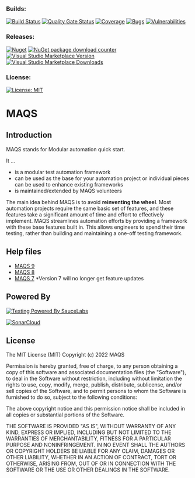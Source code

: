 ### Builds:  
[![Build Status](https://img.shields.io/github/workflow/status/MAQS-Framework/maqs-dotnet/Build?event=schedule&logo=github)](https://github.com/MAQS-Framework/maqs-dotnet/actions/workflows/build.yml)
[![Quality Gate Status](https://sonarcloud.io/api/project_badges/measure?project=MAQS-Framework_maqs-dotnet&metric=alert_status)](https://sonarcloud.io/dashboard?id=MAQS-Framework_maqs-dotnet) [![Coverage](https://sonarcloud.io/api/project_badges/measure?project=MAQS-Framework_maqs-dotnet&metric=coverage)](https://sonarcloud.io/dashboard?id=MAQS-Framework_maqs-dotnet) [![Bugs](https://sonarcloud.io/api/project_badges/measure?project=MAQS-Framework_maqs-dotnet&metric=bugs)](https://sonarcloud.io/dashboard?id=MAQS-Framework_maqs-dotnet) [![Vulnerabilities](https://sonarcloud.io/api/project_badges/measure?project=MAQS-Framework_maqs-dotnet&metric=vulnerabilities)](https://sonarcloud.io/dashboard?id=MAQS-Framework_maqs-dotnet)  

### Releases:  
[![Nuget](https://img.shields.io/nuget/v/Maqs.svg?label=Main%20Nuget%20Package)](https://www.nuget.org/packages/Maqs/) [![NuGet package download counter](https://img.shields.io/badge/dynamic/xml?color=green&label=All%20Package%20Downloads&query=%2F%2Fdiv%5B%40class%3D%22statistic%22%5D%5B2%5D%2F%2F%2A%5B%40class%3D%22value%22%5D&url=https%3A%2F%2Fwww.nuget.org%2Fprofiles%2FMAQS-Framework)](https://www.nuget.org/packages/Maqs/)   
[![Visual Studio Marketplace Version](https://img.shields.io/visual-studio-marketplace/v/vs-publisher-1465771.MAQSOpenFramework.svg?label=Visual%20Studio%20Extension)](https://marketplace.visualstudio.com/items?itemName=vs-publisher-1465771.MAQSOpenFramework) [![Visual Studio Marketplace Downloads](https://img.shields.io/visual-studio-marketplace/d/vs-publisher-1465771.MAQSOpenFramework?label=Extension%20Downloads)](https://marketplace.visualstudio.com/items?itemName=vs-publisher-1465771.MAQSOpenFramework)  


### License:  
[![License: MIT](https://img.shields.io/badge/License-MIT-green.svg)](https://raw.githubusercontent.com/MAQS-Framework/maqs-dotnet/main/LICENSE)

# MAQS

## Introduction

MAQS stands for Modular automation quick start.

It …

-	is a modular test automation framework 
-	can be used as the base for your automation project or individual pieces can be used to enhance existing frameworks 
-	is maintained/extended by MAQS volunteers

The main idea behind MAQS is to avoid **reinventing the wheel**. Most automation projects require the same basic set of features, and these features take a significant amount of time and effort to effectively implement.  MAQS streamlines automation efforts by providing a framework with these base features built in. This allows engineers to spend their time testing, rather than building and maintaining a one-off testing framework.


## Help files

- [MAQS 9](https://MAQS-Framework.github.io/maqs-dotnet/#/MAQS_9/Introduction)
- [MAQS 8](https://MAQS-Framework.github.io/maqs-dotnet/#/MAQS_8/Introduction)
- [MAQS 7](https://magenic.github.io/MAQS/#/MAQS_7/Introduction) 
  *Version 7 will no longer get feature updates

## Powered By

[![Testing Powered By SauceLabs](https://opensource.saucelabs.com/images/opensauce/powered-by-saucelabs-badge-white.png?sanitize=true "Testing Powered By SauceLabs")](https://saucelabs.com)

[![SonarCloud](https://sonarcloud.io/images/project_badges/sonarcloud-white.svg)](https://sonarcloud.io/dashboard?id=MAQS-Framework_maqs-dotnet)

## License

The MIT License (MIT)
Copyright (c) 2022 MAQS

Permission is hereby granted, free of charge, to any person obtaining a copy of this software and associated documentation files (the "Software"), to deal in the Software without restriction, including without limitation the rights to use, copy, modify, merge, publish, distribute, sublicense, and/or sell copies of the Software, and to permit persons to whom the Software is furnished to do so, subject to the following conditions:

The above copyright notice and this permission notice shall be included in all copies or substantial portions of the Software.

THE SOFTWARE IS PROVIDED "AS IS", WITHOUT WARRANTY OF ANY KIND, EXPRESS OR IMPLIED, INCLUDING BUT NOT LIMITED TO THE WARRANTIES OF MERCHANTABILITY, FITNESS FOR A PARTICULAR PURPOSE AND NONINFRINGEMENT. IN NO EVENT SHALL THE AUTHORS OR COPYRIGHT HOLDERS BE LIABLE FOR ANY CLAIM, DAMAGES OR OTHER LIABILITY, WHETHER IN AN ACTION OF CONTRACT, TORT OR OTHERWISE, ARISING FROM, OUT OF OR IN CONNECTION WITH THE SOFTWARE OR THE USE OR OTHER DEALINGS IN THE SOFTWARE.
